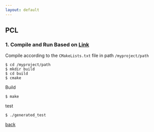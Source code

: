 ```yaml
---
layout: default
---
```


## PCL
### 1. Compile and Run Based on [Link](http://www.pointclouds.org/documentation/tutorials/using_pcl_pcl_config.php#using-pcl-pcl-config)
Compile according to the `CMakeLists.txt` file in path `/myproject/path`
```
$ cd /myproject/path
$ mkdir build
$ cd build
$ cmake
```
Build
```
$ make
```
test
```
$ ./generated_test
```

[back](./)
